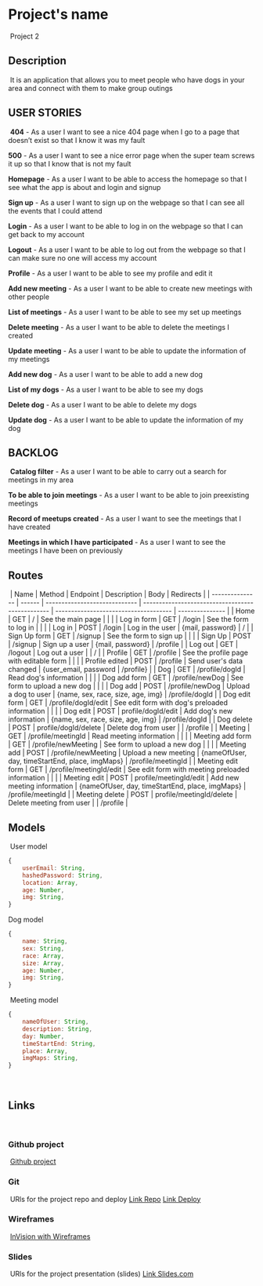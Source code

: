 
# Project's name
​
Project 2
​
## Description
​
It is an application that allows you to meet people who have dogs in your area and connect with them to make group outings
​
## USER STORIES
​
**404** - As a user I want to see a nice 404 page when I go to a page that doesn’t exist so that I know it was my fault
​

**500** - As a user I want to see a nice error page when the super team screws it up so that I know that is not my fault
​

**Homepage** - As a user I want to be able to access the homepage so that I see what the app is about and login and signup
​

**Sign up** - As a user I want to sign up on the webpage so that I can see all the events that I could attend
​

**Login** - As a user I want to be able to log in on the webpage so that I can get back to my account
​

**Logout** - As a user I want to be able to log out from the webpage so that I can make sure no one will access my account
​

**Profile** - As a user I want to be able to see my profile and edit it
​

**Add new meeting** - As a user I want to be able to create new meetings with other people
​

**List of meetings** - As a user I want to be able to see my set up meetings
​

**Delete meeting** - As a user I want to be able to delete the meetings I created
​

**Update meeting** - As a user I want to be able to update the information of my meetings
​

**Add new dog** - As a user I want to be able to add a new dog
​

**List of my dogs** - As a user I want to be able to see my dogs
​

**Delete dog** - As a user I want to be able to delete my dogs
​

**Update dog** - As a user I want to be able to update the information of my dog
​

## BACKLOG
​
**Catalog filter** - As a user I want to be able to carry out a search for meetings in my area
​

**To be able to join meetings** - As a user I want to be able to join preexisting meetings
​

**Record of meetups created** - As a user I want to see the meetings that I have created
​

**Meetings in which I have participated** - As a user I want to see the meetings I have been on previously
​

## Routes
​
| Name            | Method | Endpoint                      | Description                                      | Body                                  | Redirects       |
| --------------- | ------ | ----------------------------- | ------------------------------------------------ | ------------------------------------- | --------------- |
| Home            | GET    | /                             | See the main page                                |                                       |                 |
| Log in form     | GET    | /login                        | See the form to log in                           |                                       |                 |
| Log in          | POST   | /login                        | Log in the user                                  | {mail, password}                      | /               |
| Sign Up form    | GET    | /signup                       | See the form to sign up                          |                                       |                 |
| Sign Up         | POST   | /signup                       | Sign up a user                                   | {mail, password}                      | /profile        |
| Log out         | GET   | /logout                       | Log out a user                                   |                                       | /               |
| Profile         | GET    | /profile                      | See the profile page with editable form          |                                       |                 |
| Profile edited  | POST   | /profile                      | Send user's data changed                         | {user_email, password                 | /profile}       |
| Dog             | GET    | /profile/dogId                | Read dog's information                           |                                       |                   |
| Dog add form  | GET    | /profile/newDog                   | See form to upload a new dog                   |                                       |                 |
| Dog add       | POST   | /profile/newDog                   | Upload a dog to user                         | {name, sex, race, size, age, img} | /profile/dogId |
| Dog edit form | GET    | /profile/dogId/edit                | See edit form with dog's preloaded information |                                       |                 |
| Dog edit      | POST   | profile/dogId/edit   | Add dog's new information                      | {name, sex, race, size, age, img} | /profile/dogId |
| Dog delete    | POST   | profile/dogId/delete | Delete dog from user                  |                                       | /profile        |
| Meeting             | GET    | /profile/meetingId                | Read meeting information                           |                                       |                   |
| Meeting add form  | GET    | /profile/newMeeting                   | See form to upload a new dog                   |                                       |                 |
| Meeting add       | POST   | /profile/newMeeting                   | Upload a new meeting                         | {nameOfUser, day, timeStartEnd, place, imgMaps} | /profile/meetingId |
| Meeting edit form | GET    | /profile/meetingId/edit                | See edit form with meeting preloaded information |                                       |                 |
| Meeting edit      | POST   | profile/meetingId/edit   | Add new meeting information                      | {nameOfUser, day, timeStartEnd, place, imgMaps} | /profile/meetingId |
| Meeting delete    | POST   | profile/meetingId/delete | Delete meeting from user                  |                                       | /profile        |
​
## Models
​
User model
​
```js
{
    userEmail: String,
    hashedPassword: String,
    location: Array,
    age: Number,
    img: String,
}
```
Dog model
​
```js
{
    name: String,
    sex: String,
    race: Array,
    size: Array,
    age: Number,
    img: String,
}
```
​
Meeting model
​
```js
{
    nameOfUser: String,
    description: String,
    day: Number,
    timeStartEnd: String,
    place: Array,
    imgMaps: String,
}
```
​
​
## Links
​
### Github project
​
[Github project](https://github.com/)
​
### Git
​
URls for the project repo and deploy
[Link Repo](https://github.com/)
[Link Deploy]()
​
### Wireframes
​
[InVision with Wireframes]()
​
### Slides
​
URls for the project presentation (slides)
[Link Slides.com]()
